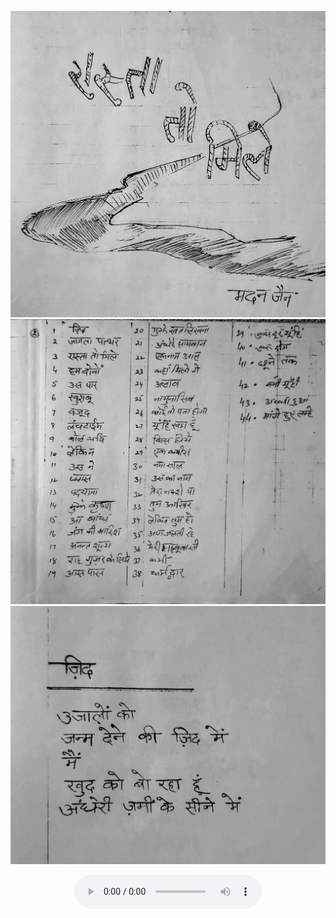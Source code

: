 ![](./1_title.jpg)
![](./2_toc.jpg)
![](./3_jidd.jpg)
<center>
<figure>
    <audio
        controls
        src="./zidd.mp3">
            Your browser does not support the
            <code>audio</code> element.
    </audio>
</figure>
</center>



